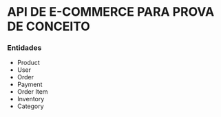 # API DE E-COMMERCE PARA PROVA DE CONCEITO

### Entidades

- Product
- User
- Order
- Payment
- Order Item
- Inventory
- Category

